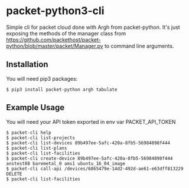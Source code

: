 # packet-python3-cli

Simple cli for packet cloud done with Argh from packet-python. It's just exposing the methods of the manager class from https://github.com/packethost/packet-python/blob/master/packet/Manager.py to command line arguments.

## Installation

You will need pip3 packages:

```
$ pip3 install packet-python argh tabulate
```

## Example Usage

You will need your API token exported in env var PACKET\_API\_TOKEN

```
$ packet-cli help
$ packet-cli list-projects
$ packet-cli list-devices 89b497ee-5afc-420a-8fb5-56984898f444
$ packet-cli list-plans
$ packet-cli list-facilities
$ packet-cli create-device 89b497ee-5afc-420a-8fb5-56984898f444 anstest88 baremetal_0 ams1 ubuntu_16_04_image
$ packet-cli call-api /devices/6865479e-14d2-492d-ae61-e63dff813229 DELETE
$ packet-cli list-facilities
```

